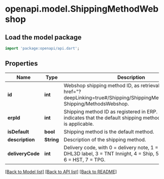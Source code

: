 # openapi.model.ShippingMethodWebshop

## Load the model package
```dart
import 'package:openapi/api.dart';
```

## Properties
Name | Type | Description | Notes
------------ | ------------- | ------------- | -------------
**id** | **int** | Webshop shipping method ID, as retrievable from <a href=\"?deepLinking=true#/Shipping/ShippingMethodsWebshop\"> Shipping/MethodsWebshop</a>. | [optional] 
**erpId** | **int** | Shipping method ID as registered in ERP. A value of -1 indicates that the default shipping method of the customer is applicable. | [optional] 
**isDefault** | **bool** | Shipping method is the default method. | [optional] 
**description** | **String** | Description of the shipping method. | [optional] 
**deliveryCode** | **int** | Delivery code, with 0 = delivery note, 1 = NPD sticker, 2 = DHL3D label, 3 = TNT Innight, 4 = Ship, 5 = DGO-Nedpak, 6 = HST, 7 = TPG. | [optional] 

[[Back to Model list]](../README.md#documentation-for-models) [[Back to API list]](../README.md#documentation-for-api-endpoints) [[Back to README]](../README.md)



